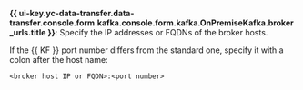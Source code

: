 **{{ ui-key.yc-data-transfer.data-transfer.console.form.kafka.console.form.kafka.OnPremiseKafka.broker_urls.title }}**: Specify the IP addresses or FQDNs of the broker hosts.

If the {{ KF }} port number differs from the standard one, specify it with a colon after the host name:

```text
<broker host IP or FQDN>:<port number>
```
